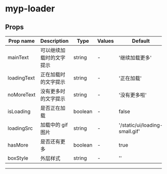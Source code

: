 # myp-loader

## Props

| Prop name   | Description              | Type    | Values | Default                        |
| ----------- | ------------------------ | ------- | ------ | ------------------------------ |
| mainText    | 可以继续加载时的文字提示 | string  | -      | '继续加载更多'                 |
| loadingText | 正在加载时的文字提示     | string  | -      | '正在加载'                     |
| noMoreText  | 没有更多时的文字提示     | string  | -      | '没有更多啦'                   |
| isLoading   | 是否正在加载             | boolean | -      | false                          |
| loadingSrc  | 加载中的 gif 图片        | string  | -      | '/static/ui/loading-small.gif' |
| hasMore     | 是否还有更多             | boolean | -      | true                           |
| boxStyle    | 外层样式                 | string  | -      | ''                             |

---
